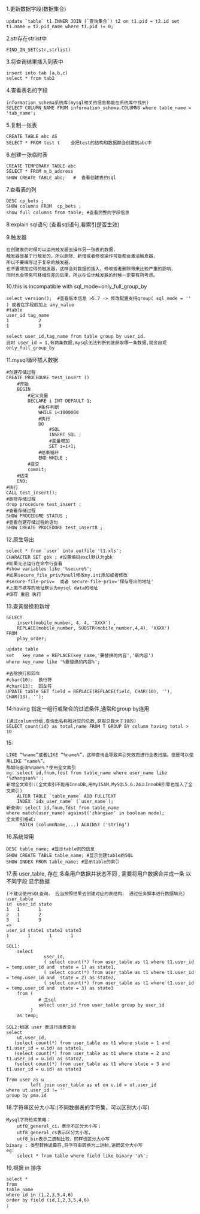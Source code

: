 1.更新数据字段(数据集合)

	update `table` t1 INNER JOIN (`查询集合`) t2 on t1.pid = t2.id set t1.name = t2.pid_name where t1.pid != 0;

2.str存在strlist中 

    FIND_IN_SET(str,strlist)

3.将查询结果插入到表中
	
	insert into tab (a,b,c) 
	select * from tab2
	
4.查看表名的字段

	information_schema系统库(mysql相关的信息都能在系统库中找到)
	SELECT COLUMN_NAME FROM information_schema.COLUMNS where table_name = 'tab_name';
		
5.复制一张表
 
    CREATE TABLE abc AS
    SELECT * FROM test t 	会把test的结构和数据都会创建到abc中
   
6.创建一张临时表

    CREATE TEMPORARY TABLE abc
    SELECT * FROM m_b_address
    SHOW CREATE TABLE abc;   #  查看创建表的sql
   
7.查看表的列

    DESC cp_bets ; 	
    SHOW columns FROM  cp_bets ;
    show full columns from table; #查看完整的字段信息

8.explain sql语句 (查看sql语句,看索引是否生效)   
 
9.触发器

    在创建表的时候可以运用触发器去操作另一张表的数据.
    触发器是基于行触发的，所以删除、新增或者修改操作可能都会激活触发器，
    所以不要编写过于复杂的触发器，
    也不要增加过得的触发器，这样会对数据的插入、修改或者删除带来比较严重的影响，
    同时也会带来可移植性差的后果，所以在设计触发器的时候一定要有所考虑。
   
10.this is incompatible with sql_mode=only_full_group_by

	select version();  #查看版本信息 >5.7 -> 修改配置支持group( sql_mode = '' ) 或者在字段前加上 any_value
    #table
    user_id tag_name
    1           2
    1           3
     	
	select user_id,tag_name from table group by user_id.
	此时 user_id = 1,有两条数据,mysql无法判断到底获取哪一条数据,就会出现 only_full_group_by

	
11.mysql循环插入数据

	#创建存储过程
	CREATE PROCEDURE test_insert () 
		#开始
		BEGIN
			#定义变量 
			DECLARE i INT DEFAULT 1;
				#条件判断
				WHILE i<1000000 
				#执行
				DO 
					#SQL
					INSERT SQL ;
					#变量增加
					SET i=i+1;
				#结束循环 
				END WHILE ;
			#提交 
			commit; 
		#结束
		END;
	#执行
	CALL test_insert();	
	#删除存储过程
	drop procedure test_insert ;
	#查看存储过程
	SHOW PROCEDURE STATUS ;
	#查看创建存储过程的语句
	SHOW CREATE PROCEDURE test_insert8 ;
	
12.原生导出

	select * from `user` into outfile 't1.xls';	
	CHARACTER SET gbk ; #设置编码excl默认为gbk
	#如果无法运行在命令行查看
	#show variables like '%secure%';
	#如果secure_file_priv为null修改my.ini添加或者修改
	#secure-file-priv=  或者 secure-file-priv='保存导出的地址'
	#上面不填写的地址默认为mysql data的地址
	#保存 重启 执行
	
13.查询替换和新增

	SELECT
	 	insert(mobile_number, 4, 4, 'XXXX') ,
	 	REPLACE(mobile_number, SUBSTR(mobile_number,4,4), 'XXXX')
	FROM
		play_order;
		
	update table
    set   key_name = REPLACE(key_name,'要替换的内容','新内容') 
    where key_name like '%要替换的内容%';
    
    #去除换行和回车
    #char(10):  换行符
    #char(13):  回车符
    UPDATE table SET field = REPLACE(REPLACE(field, CHAR(10), ''), CHAR(13), '');
		
14:having 指定一组行或聚合的过滤条件,通常和group by连用

    (通过column分组,查询出名称和对应的总数,获取总数大于10的)
    SELECT count(id) as total,name FROM T GROUP BY column having total > 10
    
15:

    LIKE “%name”或者LIKE “%name%”，这种查询会导致索引失效而进行全表扫描。但是可以使用LIKE “name%”。
    那如何查询%name%？使用全文索引
    eg: select id,fnum,fdst from table_name where user_name like '%zhangsan%' ;
    新增全文索引:(全文索引不能用InnoDB,用MyISAM,MySQL5.6.24上InnoDB引擎也加入了全文索引)
        ALTER TABLE `table_name` ADD FULLTEXT
        INDEX `idx_user_name` (`user_name`);
    新查询: select id,fnum,fdst from table_name
    where match(user_name) against('zhangsan' in boolean mode);
    全文索引格式:
         MATCH (columnName,...) AGAINST ('string')
16.系统常用

    DESC table_name; #显示table列的信息
    SHOW CREATE TABLE table_name; #显示创建table的SQL
    SHOW INDEX FROM table_name; #显示table的索引
    
17.表 user_table, 存在 多条用户数据并状态不同 , 需要将用户数据合并成一条 以不同字段 显示数据

    (不建议使用SQL查询， 应当按照结果去创建对应的表结构， 通过任务脚本进行数据填充)
    user_table
    id  user_id state
    1   1       1
    2   1       2
    3   1       3
    =>
    user_id state1 state2 state3
    1       1       1       1

    SQL1:
        select
                  user_id,
                  ( select count(*) from user_table as t1 where t1.user_id = temp.user_id and  state = 1) as state1,
                  ( select count(*) from user_table as t1 where t1.user_id = temp.user_id and  state = 2) as state2,
                  ( select count(*) from user_table as t1 where t1.user_id = temp.user_id and  state = 3) as state3
        from (
                # 主sql
                select user_id from user_table group by user_id
             )
        as temp;

    SQL2:根据 user 表进行连表查询
    select
        ut.user_id,
       (select count(*) from user_table as t1 where state = 1 and t1.user_id = u.id) as state1,
       (select count(*) from user_table as t1 where state = 2 and t1.user_id = u.id) as state2,
       (select count(*) from user_table as t1 where state = 3 and t1.user_id = u.id) as state3

    from user as u
             left join user_table as ut on u.id = ut.user_id
    where ut.user_id != ''
    group by pma.id

18.字符串区分大小写:(不同数据表的字符集，可以区别大小写)

    Mysql字符检索策略：
        utf8_general_ci，表示不区分大小写；
        utf8_general_cs表示区分大小写，
        utf8_bin表示二进制比较，同样也区分大小写
    binary : 类型转换运算符,将字符串转换为二进制,进而区分大小写
    eg:
        select * from table where field like binary 'a%';
        
19.根据 in 排序

    select * 
    from 
    table_name
    where id in (1,2,3,5,4,6)
    order by field (id,1,2,3,5,4,6)
    ;        